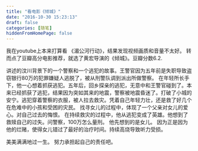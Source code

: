 ```yaml
---
title: "看电影《倾城》"
date: "2016-10-30 15:23:13"
draft: false
categories: [随笔]
hiddenFromHomePage: false
---
```

我在youtube上本来打算看 《湄公河行动》，结果发现视频画质和音量不太好。 转而点了豆瓣高分电影推荐，就选了黄宏导演的《倾城》。豆瓣分数6.2.

讲述的汶川背景下的一个警察和一个逃犯的故事。王警官因为五年前是失职导致盗窃银行80万的犯罪嫌疑人逃脱了，被从刑警队调到派出所做警察。 在年轻所长手下，他一心想着抓获逃犯。五年后，回乡探亲的逃犯，无意中和王警官碰到了。本来已经抓获了逃犯，结果因为突如其来的地震，警察被地震昏迷了。打破了小城的安宁。逃犯穿着警察的衣服，被人拉去救灾。凭着自己年轻力壮，还是救了好几个在危难中的小孩和受困的灾民。 找寻女儿的过程中，体现了一个父亲对女儿的爱心。对自己过去的悔恨。
在持续救灾的过程中，他从逃犯变成了英雄。他想到了救赎自己的过失。问警察，100万怎么量刑。 他先想到的是女儿。 因为正是因为他的烂赌，使得女儿错过了最好的治疗时间。持续高烧导致听力受损。

美美满满地过一生。 努力承担起自己的责任吧。
